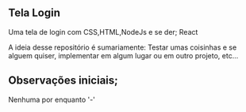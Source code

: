 ## Tela Login

Uma tela de login com CSS,HTML,NodeJs e se der; React

A ideia desse repositório é sumariamente: Testar umas coisinhas e se alguem quiser, implementar em algum lugar ou em outro projeto, etc...

## Observações iniciais;

Nenhuma por enquanto '-'
